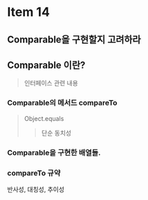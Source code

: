 # Item 14
## Comparable을 구현할지 고려하라

## Comparable 이란?
> 인터페이스 관련 내용

### Comparable의 메서드 compareTo
>Object.equals
>> 단순 동치성

### Comparable을 구현한 배열들.

### compareTo 규약
반사성, 대칭성, 추이성

